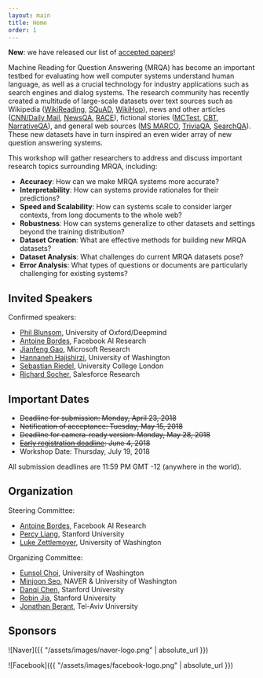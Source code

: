 ```yaml
---
layout: main
title: Home
order: 1
---
```

**New**: we have released our list of [accepted papers](papers)!

Machine Reading for Question Answering (MRQA) has become an important testbed for 
evaluating how well computer systems understand human language,
as well as a crucial technology for industry applications such as search engines and dialog systems.
The research community has recently created a multitude of large-scale datasets 
over text sources such as 
Wikipedia ([WikiReading](http://www.aclweb.org/anthology/P16-1145), 
[SQuAD](https://aclweb.org/anthology/D16-1264),
[WikiHop](https://arxiv.org/pdf/1710.06481.pdf)), 
news and other articles ([CNN/Daily Mail](https://arxiv.org/pdf/1506.03340.pdf), 
[NewsQA](https://arxiv.org/pdf/1611.09830.pdf),
[RACE](http://aclweb.org/anthology/D17-1082)),
fictional stories ([MCTest](http://aclweb.org/anthology/D/D13/D13-1020.pdf), 
[CBT](https://arxiv.org/pdf/1511.02301.pdf),
[NarrativeQA](https://arxiv.org/pdf/1712.07040.pdf)), 
and general web sources ([MS MARCO](https://arxiv.org/pdf/1611.09268.pdf), 
[TriviaQA](http://www.aclweb.org/anthology/P17-1147), 
[SearchQA](https://arxiv.org/pdf/1704.05179.pdf)).
These new datasets have in turn inspired an even wider array of new question answering systems.

This workshop will gather researchers to address and discuss important research topics
surrounding MRQA, including:
- **Accuracy**: How can we make MRQA systems more accurate?
- **Interpretability**: How can systems provide rationales for their predictions?
- **Speed and Scalability**: How can systems scale to consider larger contexts, from long documents to the whole web?
- **Robustness**: How can systems generalize to other datasets and settings beyond the training distribution?
- **Dataset Creation**: What are effective methods for building new MRQA datasets?
- **Dataset Analysis**: What challenges do current MRQA datasets pose?
- **Error Analysis**: What types of questions or documents are particularly challenging for existing systems?

## Invited Speakers
Confirmed speakers:
- [Phil Blunsom](https://www.cs.ox.ac.uk/people/phil.blunsom/), University of Oxford/Deepmind
- [Antoine Bordes](https://research.fb.com/people/bordes-antoine/), Facebook AI Research 
- [Jianfeng Gao](https://www.microsoft.com/en-us/research/people/jfgao/), Microsoft Research
- [Hannaneh Hajishirzi](http://ssli.ee.washington.edu/~hannaneh/), University of Washington
- [Sebastian Riedel](http://www.riedelcastro.org/), University College London
- [Richard Socher](https://www.socher.org/), Salesforce Research

## Important Dates
- ~~Deadline for submission: Monday, April 23, 2018~~  
- ~~Notification of acceptance: Tuesday, May 15, 2018~~  
- ~~Deadline for camera-ready version: Monday, May 28, 2018~~  
- ~~[Early registration deadline](https://acl2018.org/registration): June 4, 2018~~ 
- Workshop Date: Thursday, July 19, 2018

All submission deadlines are 11:59 PM GMT -12 (anywhere in the world). 

## Organization
Steering Committee:
- [Antoine Bordes](https://research.fb.com/people/bordes-antoine/), Facebook AI Research
- [Percy Liang](https://cs.stanford.edu/~pliang/), Stanford University
- [Luke Zettlemoyer](https://www.cs.washington.edu/people/faculty/lsz), University of Washington

Organizing Committee:
- [Eunsol Choi](https://homes.cs.washington.edu/~eunsol/home.html), University of Washington
- [Minjoon Seo](https://seominjoon.github.io/), NAVER & University of Washington
- [Danqi Chen](http://cs.stanford.edu/people/danqi/), Stanford University
- [Robin Jia](http://stanford.edu/~robinjia/), Stanford University 
- [Jonathan Berant](http://www.cs.tau.ac.il/~joberant/), Tel-Aviv University

## Sponsors
![Naver]({{ "/assets/images/naver-logo.png" | absolute_url }})

![Facebook]({{ "/assets/images/facebook-logo.png" | absolute_url }})


